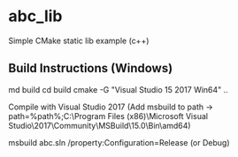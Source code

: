 # abc_lib
Simple CMake static lib example (c++)

## Build Instructions (Windows)
md build
cd build
cmake -G "Visual Studio 15 2017 Win64" ..

Compile with Visual Studio 2017 (Add msbuild to path -> path=%path%;C:\Program Files (x86)\Microsoft Visual Studio\2017\Community\MSBuild\15.0\Bin\amd64)

msbuild abc.sln /property:Configuration=Release        (or Debug)
